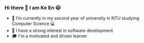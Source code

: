 ### Hi there 👋 I am Ke En :smiley:

- 🌱 I’m currently in my second year of university in NTU studying Computer Science :computer:
- 🔭 I have a strong interest in software development 
- :mortar_board: I'm a motivated and driven learner 


<!--
**keenlim/keenlim** is a ✨ _special_ ✨ repository because its `README.md` (this file) appears on your GitHub profile.

Here are some ideas to get you started:

- 🔭 I’m currently working on ...
- 🌱 I’m currently learning ...
- 👯 I’m looking to collaborate on ...
- 🤔 I’m looking for help with ...
- 💬 Ask me about ...
- 📫 How to reach me: ...
- 😄 Pronouns: ...
- ⚡ Fun fact: ...
-->
